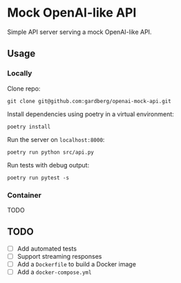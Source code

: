 # Mock OpenAI-like API

Simple API server serving a mock OpenAI-like API.


## Usage

### Locally
Clone repo:

`git clone git@github.com:gardberg/openai-mock-api.git`

Install dependencies using poetry in a virtual environment:

`poetry install`

Run the server on `localhost:8000`:

`poetry run python src/api.py`

Run tests with debug output:

`poetry run pytest -s`

### Container

TODO

## TODO

- [ ] Add automated tests
- [ ] Support streaming responses
- [ ] Add a `Dockerfile` to build a Docker image
- [ ] Add a `docker-compose.yml` 
